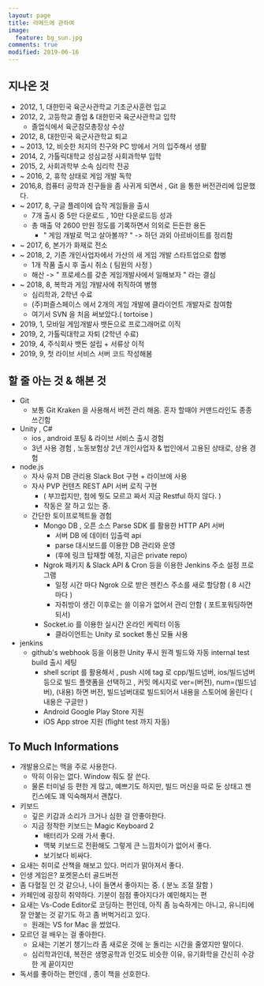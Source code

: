 ```yaml
---
layout: page
title: 라메드에 관하여
image:
  feature: bg_sun.jpg
comments: true
modified: 2019-06-16
---
```


## 지나온 것

- 2012, 1, 대한민국 육군사관학교 기초군사훈련 입교
- 2012, 2, 고등학교 졸업 & 대한민국 육군사관학교 입학 
  - 졸업식에서 육군참모총장상 수상 
- 2012, 8, 대한민국 육군사관학교 퇴교
- ~ 2013, 12, 비슷한 처지의 친구와 PC 방에서 거의 입주해서 생활 
- 2014, 2, 가톨릭대학교 성심교정 사회과학부 입학
- 2015, 2, 사회과학부 소속 심리학 전공
- ~ 2016, 2, 휴학 상태로 게임 개발 독학 
- 2016,8, 컴퓨터 공학과 친구들을 좀 사귀게 되면서 , Git 을 통한 버전관리에 입문했다. 
- ~ 2017, 8, 구글 플레이에 습작 게임들을 출시
  - 7개 출시 중 5만 다운로드 , 10만 다운로드등 성과
  - 총 매출 약 2600 만원 정도를 기록하면서 의외로 든든한 용돈 
    - " 게임 개발로 먹고 살아볼까? " -> 하던 과외 아르바이트를 정리함
- ~ 2017, 6, 본가가 화재로 전소 
- ~ 2018, 2, 기존 개인사업자에서 가산의 새 게임 개발 스타트업으로 합병
  - 1개 작품 출시 후 출시 취소 ( 팀원의 사정 )
  - 해산 -> " 프로세스를 갖춘 게임개발사에서 일해보자 " 라는 결심
- ~ 2018, 8, 복학과 게임 개발사에 취직하여 병행
  - 심리학과, 2학년 수료
  - (주)퍼즐스페이스 에서 2개의 게임 개발에 클라이언트 개발자로 참여함 
  - 여기서 SVN 을 처음 써보았다.( tortoise )
- 2019, 1, 모바일 게임개발사 뱃돈으로 프로그래머로 이직
- 2019, 2, 가톨릭대학교 자퇴 (2학년 수료) 
- 2019, 4, 주식회사 뱃돈 설립 + 서류상 이적 
- 2019, 9, 첫 라이브 서비스 서버 코드 작성해봄


## 할 줄 아는 것 & 해본 것
- Git
  - 보통 Git Kraken 을 사용해서 버전 관리 해옴. 혼자 할때야 커맨드라인도 종종 쓰긴함 
- Unity , C# 
  - ios , android 포팅 & 라이브 서비스 출시 경험 
  - 3년 사용 경험 , 노동보험상 2년 개인사업자 & 법인에서 고용된 상태로, 상용 경험 
- node.js 
  - 자사 유저 DB 관리용 Slack Bot 구현 + 라이브에 사용 
  - 자사 PVP 컨텐츠 REST API 서버 로직 구현 
    - ( 부끄럽지만, 첨에 뭣도 모르고 짜서 지금  Restful 하지 않다. )
    - 작동은 잘 하고 있는 중. 
  - 간단한 토이프로젝트들 경험
    - Mongo DB , 오픈 소스 Parse SDK 를 활용한 HTTP API 서버 
      - 서버 DB 에 데이터 입출력 api 
      - parse 대시보드를 이용한 DB 관리와 운영
      - (후에 링크 탑재할 예정, 지금은 private repo)
    - Ngrok 패키지 & Slack API & Cron 등을 이용한 Jenkins 주소 설정 프로그램
      - 일정 시간 마다 Ngrok 으로 받은 젠킨스 주소를 새로 할당함 ( 8 시간 마다 )
      - 자취방이 생긴 이후로는 쓸 이유가 없어서 관리 안함 ( 포트포워딩하면 되서)
    - Socket.io 를 이용한 실시간 온라인 케릭터 이동 
      - 클라이언트는 Unity 로 socket 통신 모듈 사용 
- jenkins 
  - github's webhook 등을 이용한 Unity 푸시 원격 빌드와 자동 internal test build 출시 세팅
    - shell script 를 활용해서 , push 시에 tag 로 cpp/빌드넘버, ios/빌드넘버 등으로 빌드 플랫폼을 선택하고 , 커밋 메시지로 ver=(버전), num=(빌드넘버), (내용) 하면 버전, 빌드넘버대로 빌드되어서 내용을 스토어에 올린다 ( 내용은 구글만 )
    - Android Google Play Store 지원 
    - iOS App stroe 지원 (flight test 까지 자동)


## To Much Informations
- 개발용으로는 맥을 주로 사용한다. 
  - 딱히 이유는 없다. Window 줘도 잘 쓴다.
  - 물론 터미널 등 편한 게 많고, 예쁘기도 하지만, 빌드 머신을 따로 둔 상태고 젠킨스에도 꽤 익숙해져서 괜찮다. 
- 키보드
  - 깊은 키감과 소리가 크거나 심한 걸 안좋아한다. 
  - 지금 정착한 키보드는 Magic Keyboard 2
    - 배터리가 오래 가서 좋다.
    - 맥북 키보드로 전환해도 그렇게 큰 느낌차이가 없어서 좋다. 
    - 보기보다 비싸다.
- 요새는 취미로 산책을 해보고 있다. 머리가 맑아져서 좋다. 
- 인생 게임은?  포켓몬스터 골드버전
- 좀 다혈질 인 것 같으나, 나이 들면서 좋아지는 중. ( 분노 조절 잘함 )
- 카페인에 굉장히 취약하다. 기분이 점점 좋아지다가 예민해지는 편 
- 요새는 Vs-Code Editor로 코딩하는 편인데, 아직 좀 능숙하게는 아니고, 유니티에 잘 안붙는 것 같기도 하고 좀 버벅거리고 있다. 
  - 원래는 VS for Mac 을 썼었다. 
- 모르던 걸 배우는 걸 좋아한다. 
  - 요새는 기본기 챙기느라 좀 새로운 것에 눈 돌리는 시간을 줄였지만 말이다. 
  - 심리학과인데, 복전은 생명공학과 인것도 비슷한 이유, 유기화학을 간신히 수강한 게 끝이지만 
- 독서를 좋아하는 편인데 , 종이 책을 선호한다. 
